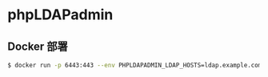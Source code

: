 # phpLDAPadmin

## Docker 部署

```sh
$ docker run -p 6443:443 --env PHPLDAPADMIN_LDAP_HOSTS=ldap.example.com --detach osixia/phpldapadmin:0.7.1
```
